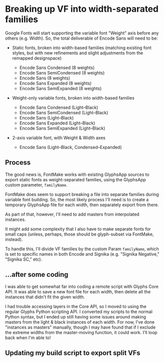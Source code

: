 # Breaking up VF into width-separated families

Google Fonts will start supporting the variable font "Weight" axis before any others (e.g. Width). So, the total deliverable of Encode Sans will need to be:

- Static fonts, broken into width-based families (matching existing font styles, but with new refinements and slight adjustments from the remapped designspace)
    - Encode Sans Condensed (8 weights)
    - Encode Sans SemiCondensed (8 weights)
    - Encode Sans  (8 weights)
    - Encode Sans Expanded (8 weights)
    - Encode Sans SemiExpanded (8 weights)

- Weight-only variable fonts, broken into width-based families
    - Encode Sans Condensed (Light–Black)
    - Encode Sans SemiCondensed (Light–Black)
    - Encode Sans (Light–Black)
    - Encode Sans Expanded (Light–Black)
    - Encode Sans SemiExpanded (Light–Black)

- 2-axis variable font, with Weight & Width axes
    - Encode Sans  (Light–Black, Condensed–Expanded)

## Process

The good news is, FontMake works with existing GlyphsApp sources to export static fonts as weight-separated families, using the GlyphsApp custom parameter, `familyName`.

FontMake does seem to support breaking a file into separate families during variable font building. So, the most likely process I'll need is to create a temporary GlyphsApp file for each width, then separately export from there.

As part of that, however, I'll need to add masters from interpolated instances.

It might add some complexity that I also have to make separate fonts for small caps (unless, perhaps, those should be glyph-subset via FontMake, instead).

To handle this, I'll divide VF families by the custom Param `familyName`, which is set to specific names in both Encode and Signika (e.g. "Signika Negative," "Signika SC," etc).

## ...after some coding

I was able to get somewhat far into coding a remote script with Glyphs Core API. It was able to save a new font file for each width, then delete all the instances that didn't fit the given width.

I had trouble accessing layers in the Core API, so I moved to using the regular Glyphs Python scripting API. I converted my scripts to the normal Python syntax, but I ended up still having some issues around making masters from the light & black instances of each width. For now, I've done "instances as masters" manually, though I may have found that if I exclude the extreme widths from the master-moving function, it could work. I'll loop back when I'm able to!

## Updating my build script to export split VFs